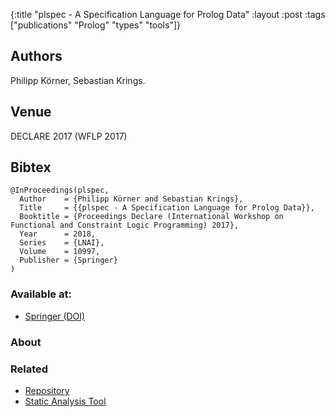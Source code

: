 {:title "plspec - A Specification Language for Prolog Data"
 :layout :post
 :tags  ["publications" "Prolog" "types" "tools"]}

## Authors
Philipp Körner, Sebastian Krings.

## Venue

DECLARE 2017 (WFLP 2017)

## Bibtex

```
@InProceedings(plspec,
  Author	= {Philipp Körner and Sebastian Krings},
  Title		= {{plspec - A Specification Language for Prolog Data}},
  Booktitle	= {Proceedings Declare (International Workshop on Functional and Constraint Logic Programming) 2017},
  Year		= 2018,
  Series	= {LNAI},
  Volume	= 10997,
  Publisher	= {Springer}
)
```

### Available at:

- [Springer (DOI)](https://doi.org/10.1007/978-3-030-00801-7_13)

### About


### Related

- [Repository](https://github.com/wysiib/plspec)
- [Static Analysis Tool](/posts-output/2020-12-01-WFLP20-plstatic)
